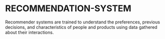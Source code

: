 # RECOMMENDATION-SYSTEM
Recommender systems are trained to understand the preferences, previous decisions, and characteristics of people and products using data gathered about their interactions.
